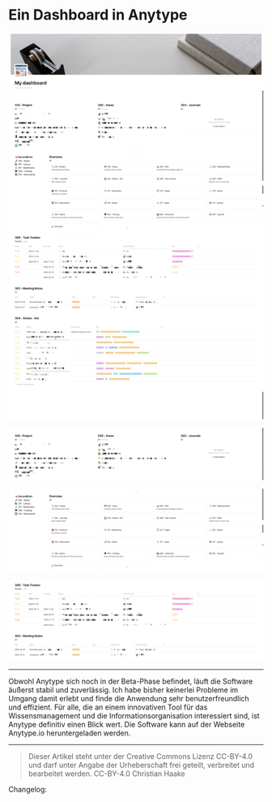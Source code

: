 # Ein Dashboard in Anytype

![Dashboard Overview](2023-10-22_Dashboard-Overview.png)

![Dashobaord PARA](2023-10-22_Dashboard-PARA.png)

![Dashboard Sources](/articles/2023_Anytype/2023_Anytype-Dashboard/2023-10-22_Dashboard-Sources.png)

![Dashboard Task and Meeting](2023-10-22_Dashboard-Meetings.png)








-----

Obwohl Anytype sich noch in der Beta-Phase befindet, läuft die Software äußerst stabil und zuverlässig. Ich habe bisher keinerlei Probleme im Umgang damit erlebt und finde die Anwendung sehr benutzerfreundlich und effizient. Für alle, die an einem innovativen Tool für das Wissensmanagement und die Informationsorganisation interessiert sind, ist Anytype definitiv einen Blick wert. Die Software kann auf der Webseite Anytype.io heruntergeladen werden.

-----

> Dieser Artikel steht unter der Creative Commons Lizenz CC-BY-4.0 und darf unter Angabe der Urheberschaft frei geteilt, verbreitet und bearbeitet werden.
> CC-BY-4.0 Christian Haake


Changelog: